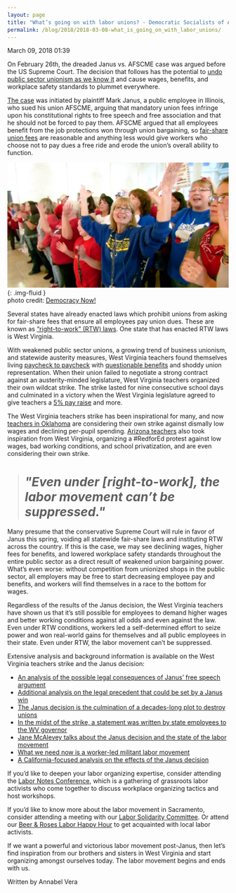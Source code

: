 ```yaml
---
layout: page
title: "What’s going on with labor unions? - Democratic Socialists of America, Sacramento"
permalink: /blog/2018/2018-03-08-what_is_going_on_with_labor_unions/
---
```

March 09, 2018 01:39

On February 26th, the dreaded Janus vs. AFSCME case was argued before the US Supreme Court. The decision that follows has the potential to [undo public sector unionism as we know it](https://www.thenation.com/article/the-coming-supreme-court-attack-on-public-sector-unions-and-what-unions-can-do-about-it/) and cause wages, benefits, and workplace safety standards to plummet everywhere.

[The case](https://www.npr.org/2018/02/01/582539884/supreme-court-could-bleed-unions-dry) was initiated by plaintiff Mark Janus, a public employee in Illinois, who sued his union AFSCME, arguing that mandatory union fees infringe upon his constitutional rights to free speech and free association and that he should not be forced to pay them. AFSCME argued that all employees benefit from the job protections won through union bargaining, so [fair-share union fees](https://www.epi.org/publication/janus-and-fair-share-fees-the-organizations-financing-the-attack-on-unions-ability-to-represent-workers/) are reasonable and anything less would give workers who choose not to pay dues a free ride and erode the union’s overall ability to function.

![](/assets/images/sacramentodsa_pages_220_attachments_original_1520558418_H1_West-Virginia-teacher-strike-win.jpg){: .img-fluid }  
photo credit: [Democracy Now!](https://www.democracynow.org/2018/3/7/headlines/striking_west_virginia_teachers_win_5_raise_for_all_state_workers)

Several states have already enacted laws which prohibit unions from asking for fair-share fees that ensure all employees pay union dues. These are known as [“right-to-work” (RTW) laws](http://www.epi.org/publication/right-to-work-michigan-economy/). One state that has enacted RTW laws is West Virginia.

With weakened public sector unions, a growing trend of business unionism, and statewide austerity measures, West Virginia teachers found themselves living [paycheck to paycheck](https://www.nytimes.com/2018/03/01/us/west-virginia-teachers-strike.html) with [questionable benefits](https://jacobinmag.com/2018/02/west-virginia-teachers-strike-activist-interview) and shoddy union representation. When their union failed to negotiate a strong contract against an austerity-minded legislature, West Virginia teachers organized their own wildcat strike. The strike lasted for nine consecutive school days and culminated in a victory when the West Virginia legislature agreed to give teachers a [5% pay raise](https://www.cnn.com/2018/03/06/us/west-virginia-teachers-strike/index.html) and more.

The West Virginia teachers strike has been inspirational for many, and now [teachers in Oklahoma](https://theintercept.com/2018/03/06/oklahoma-teacher-strike-west-virginia/) are considering their own strike against dismally low wages and declining per-pupil spending. [Arizona teachers](https://www.azcentral.com/story/news/local/arizona-education/2018/03/07/arizona-teachers-wear-red-talk-strike-low-wages/401831002/) also took inspiration from West Virginia, organizing a #RedforEd protest against low wages, bad working conditions, and school privatization, and are even considering their own strike.

> # *"Even under [right-to-work], the labor movement can’t be suppressed."*

Many presume that the conservative Supreme Court will rule in favor of Janus this spring, voiding all statewide fair-share laws and instituting RTW across the country. If this is the case, we may see declining wages, higher fees for benefits, and lowered workplace safety standards throughout the entire public sector as a direct result of weakened union bargaining power. What’s even worse: without competition from unionized shops in the public sector, all employers may be free to start decreasing employee pay and benefits, and workers will find themselves in a race to the bottom for wages.

Regardless of the results of the Janus decision, the West Virginia teachers have shown us that it’s still possible for employees to demand higher wages and better working conditions against all odds and even against the law. Even under RTW conditions, workers led a self-determined effort to seize power and won real-world gains for themselves and all public employees in their state. Even under RTW, the labor movement can’t be suppressed.

Extensive analysis and background information is available on the West Virginia teachers strike and the Janus decision:

* [An analysis of the possible legal consequences of Janus’ free speech argument](http://inthesetimes.com/working/entry/20897/heres_how_a_supreme_court_decision_to_gut_public_sector_unions_could_backfi)
* [Additional analysis on the legal precedent that could be set by a Janus win](https://theintercept.com/2018/02/25/conservatives-public-sector-unions-janus/)
* [The Janus decision is the culmination of a decades-long plot to destroy unions](http://inthesetimes.com/features/janus_supreme_court_unions_investigation.html)
* [In the midst of the strike, a statement was written by state employees to the WV governor](https://twitter.com/jake_zuckerman/status/968857865074208768)
* [Jane McAlevey talks about the Janus decision and the state of the labor movement](https://www.thenation.com/article/the-coming-supreme-court-attack-on-public-sector-unions-and-what-unions-can-do-about-it/)
* [What we need now is a worker-led militant labor movement](http://inthesetimes.com/working/entry/20965/west_virginia_teachers_strike_victory_raise_oklahoma)
* [A California-focused analysis on the effects of the Janus decision](https://www.sfchronicle.com/politics/article/California-unions-planning-next-steps-if-Janus-12726938.php)

If you’d like to deepen your labor organizing expertise, consider attending the [Labor Notes Conference](http://labornotes.org/2018), which is a gathering of grassroots labor activists who come together to discuss workplace organizing tactics and host workshops.

If you’d like to know more about the labor movement in Sacramento, consider attending a meeting with our [Labor Solidarity Committee](/joinacommittee). Or attend our [Beer & Roses Labor Happy Hour](https://www.facebook.com/events/516063148780291/) to get acquainted with local labor activists.

If we want a powerful and victorious labor movement post-Janus, then let’s find inspiration from our brothers and sisters in West Virginia and start organizing amongst ourselves today. The labor movement begins and ends with us.

Written by Annabel Vera
